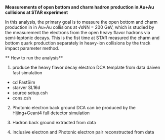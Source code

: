 **Measurements of open bottom and charm hadron production in Au+Au collisions at STAR experiment**

In this analysis, the primary goal is to measure the open bottom and charm production in in Au+Au collisions at √sNN = 200 GeV, which is studied by the measurement the electrons from the open heavy flavor hadrons via semi-leptonic decays. This is the fist time at STAR measured the charm and bottom quark production separately in heavy-ion collisions by the track impact parameter method.

** How to run the analysis**

1. produce the heavy flavor decay electron DCA template from data daiven fast simulation
* cd FastSim
* starver SL16d
* source setup.csh
* cons.csh
2. Photonic electron back ground DCA can be produced by the Hijing+Geant4 full detector simulation 

3. Hadron back ground extracted from data

4. Inclusive electron and Photonic electron pair reconstructed from data
  


